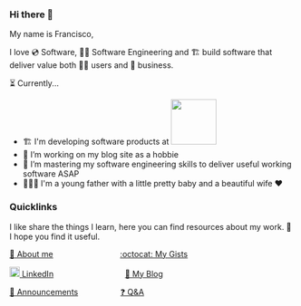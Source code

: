 ### Hi there 👋
My name is Francisco, 

I love 💿 Software, 👨‍💻 Software Engineering and 🏗️ build software that deliver value both 🙅‍♂️ users and 🏢 business. 

⏳ Currently...

- 🏗️ I'm developing software products at [<img src="http://urdaten.com/_next/image?url=%2Fimages%2Flogo-urdaten.png&w=128&q=75" width="80px"/>](https://github.com/RICHIT-AI)
- 🔭 I’m working on my blog site as a hobbie
- 💪 I’m mastering my software engineering skills to deliver useful working software ASAP
- 👨‍👩‍👦 I'm a young father with a little pretty baby and a beautiful wife :heart:

### Quicklinks
I like share the things I learn, here you can find resources about my work. 
🙏 I hope you find it useful.

[👨 About me](./ABOUTME.md)
&nbsp;&nbsp;&nbsp;&nbsp;&nbsp;&nbsp;&nbsp;&nbsp;&nbsp;&nbsp;&nbsp;&nbsp; 
&nbsp;&nbsp;&nbsp;&nbsp;&nbsp;&nbsp;&nbsp;&nbsp;&nbsp;&nbsp;&nbsp;&nbsp;&nbsp;&nbsp;&nbsp;
[:octocat: My Gists](https://gist.github.com/fgarcia-code)

[<img src="https://cdn-icons-png.flaticon.com/512/174/174857.png" width="18px" /> LinkedIn](https://www.linkedin.com/in/fgarcia-code/)
&nbsp;&nbsp;&nbsp;&nbsp;&nbsp;&nbsp;&nbsp;&nbsp;&nbsp;&nbsp;&nbsp;&nbsp;&nbsp;&nbsp;&nbsp;&nbsp;&nbsp;&nbsp;&nbsp;&nbsp;&nbsp;&nbsp;&nbsp;&nbsp;&nbsp;&nbsp;&nbsp;&nbsp;&nbsp;&nbsp;
[🔗 My Blog](https://fgarciacode.com/) 


[📣 Announcements](https://github.com/fgarcia-code/fgarcia-code/discussions/categories/announcements)
&nbsp;
&nbsp;&nbsp;&nbsp;&nbsp;&nbsp;&nbsp;&nbsp;&nbsp;&nbsp;&nbsp;&nbsp;&nbsp;&nbsp;&nbsp;&nbsp;
[❓ Q&A](https://github.com/fgarcia-code/fgarcia-code/discussions/categories/q-a)

<!--[<img src="https://upload.wikimedia.org/wikipedia/commons/thumb/0/09/YouTube_full-color_icon_%282017%29.svg/2560px-YouTube_full-color_icon_%282017%29.svg.png" width="18px" /> YouTube](https://www.youtube.com/channel/UC3_XkE23qUU_x4aKV4ndYPg)
&nbsp;&nbsp;&nbsp;&nbsp;&nbsp;&nbsp;&nbsp;&nbsp;&nbsp;&nbsp;&nbsp;&nbsp;&nbsp;&nbsp;&nbsp;&nbsp;&nbsp;&nbsp;&nbsp;&nbsp;&nbsp;&nbsp;&nbsp;&nbsp;&nbsp;&nbsp;&nbsp;&nbsp;&nbsp;&nbsp;-->

